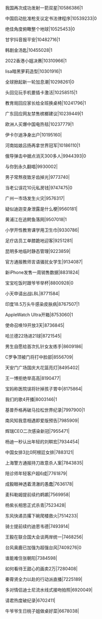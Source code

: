 我国再次成功发射一箭双星|10586386|1

中国启动批准枪支议定书法律程序|10539233|0

绝佳角度俯瞰整个地球|10525453|0

甘宇抖音报平安|10482716|1

韩剧金汤匙|10455028|1

2022香港小姐决赛|10310966|1

lisa暗黑萝莉造型|10301916|1

全球掀起新一轮加息潮|10298261|0

头回见玩手机要插卡激活|10258515|1

教育局回应家长给全班换桌椅|10241796|1

广东回应网友禁售槟榔建议|10239449|1

欧洲人买爆中国电热毯|10237779|1

伊卡尔迪净身出户|10195160|

河南姑娘吕扬再拿世界冠军|10186110|1

俄导弹击中据点消灭300多人|9944393|0

与你到永久翻唱|9930002|

男子常熬夜致牙齿掉光|9773740|

当老公误花10元私房钱|9747475|0

广州一市场发生火灾|9576317|

疑似迪迦变身泄露是什么梗|9560181|

黄浦江在逃鳄鱼落网|9507018|1

小学开性教育课学用卫生巾|9330786|

足疗店员工单膝跪地迎客|9251281|

昆明多地临时静态管理|9223859|

官方通报教师言语骚扰女学生|9134087|

新iPhone发售一周销售数据|8831824|

宝宝吃饭时跟爷爷举杯|8800928|0

小天申请出战LBL|8771584|

印度18.5万头牛感染皮肤病|8767507|1

AppleWatch Ultra开箱|8753060|1

使命召唤19开放3天|8736845|

哈兰德22场进21球|8721545|

男生自愿给首次扎针女友练手|8609186|

C罗争顶被门将打中脸部|8556709|

天安门广场国庆大花篮亮灯|8495402|

王一博拒绝举高高|8190477|

宝妈称医院误将针掉孩子胃中|8175864|

我们的歌4开播|8003146|1

基普乔格再破马拉松世界纪录|7997900|1

南风知我意相遇即爱版预告|7985909|

辉瑞CEO二次感染新冠|7955471|

杨迪一秒认出年轻的刘畊宏|7934454|

中国女排3比0阿根廷女排|7883121|

上海警方通报持刀故意杀人案|7843835|

陪诊师年轻客户超6成|7761879|

成毅眼神透着清澈的愚蠢|7636178|

麦科勒姆提前续约鹈鹕|7569958|

杨紫长相思正式杀青|7523428|

东风快递员撂下碗爬楼救火|7514233|

骑士提前续约迪恩韦德|7493914|

王毅在联合国大会谈两岸统一|7468256|

台风奥鹿已加强为超强台风|7409276|0

谁能难住张朝阳|7384598|

如何看待王甜心的画卖2万|7280408|

秦霄贤全力以赴的行动派直播|7225189|

多对情侣迪士尼流水线式接吻拍照|6920049|

请君热度破纪录|6702411|

牛爷爷生日桃子姐做桌好菜|6678038|

